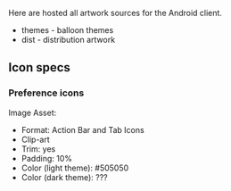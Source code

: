Here are hosted all artwork sources for the Android client.

* themes - balloon themes
* dist - distribution artwork

## Icon specs

### Preference icons

Image Asset:

* Format: Action Bar and Tab Icons
* Clip-art
* Trim: yes
* Padding: 10%
* Color (light theme): #505050
* Color (dark theme): ???
